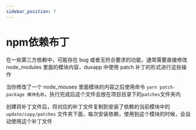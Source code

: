 ```yaml
---
sidebar_position: 7
---
```


# npm依赖布丁

在一些第三方依赖中，可能存在 bug 或者无符合要求的功能，通常需要直接修改 node_modules 里面的模块内容，duxapp 中使用 patch 补丁的形式进行这些操作

当你修改了一个 node_mouses 里面模块的内容之后使用命令 `yarn patch-package 模块名称`，执行完成后这个文件会放在项目目录下的`patches`文件夹内

创建将补丁文件后，将对应的补丁文件复制到安装了依赖的当前模块中的 `update/copy/patches` 文件夹下面，每次安装依赖，使用到这个模块的时候，会自动使用这个补丁文件
